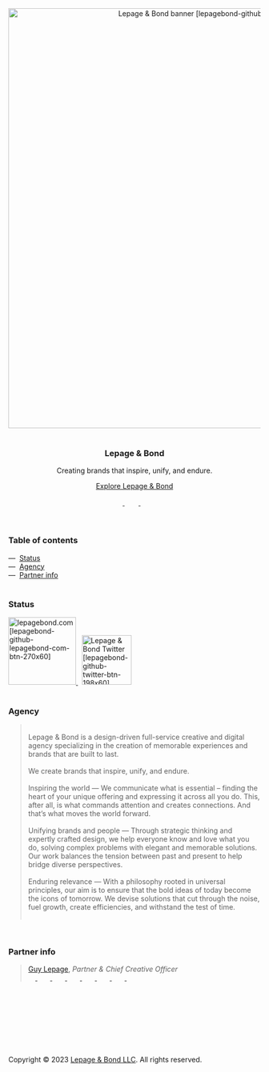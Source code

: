 <div align="center">
  <a href="https://lepagebond.com">
    <picture>
      <source 
        media="(prefers-color-scheme: dark)" 
        srcset="https://user-images.githubusercontent.com/1711854/231212509-c2c23730-fde5-498c-afa0-a04e27f653f2.png" width="840" alt="Lepage & Bond banner [lepagebond-github-banner-rev-1600x220]"">
      <img src="https://user-images.githubusercontent.com/1711854/231212506-28a0d8da-bb86-4a53-99e2-091f2334d325.png" width="840" alt="Lepage & Bond banner [lepagebond-github-banner-1600x220]">
    </picture>
  </a>
</div>
<br />
<div align="center">
  <h3>Lepage & Bond</h3>
  <p>
    Creating brands that inspire, unify, and endure.
  </p>
  <p>
    <a href="https://github.com/lepagebond">Explore Lepage & Bond</a>
  </p>
  <div>
    <a href="https://twitter.com/lepagebond" target="_blank">
      <picture>
        <source 
          media="(prefers-color-scheme: dark)" 
          srcset="https://ico.vercel.app/twitter/ffffff"  width="16px">
        <img src="https://ico.vercel.app/twitter/000000"  width="16px">
      </picture>
    </a>
    &nbsp;&nbsp;
    <a href="https://www.linkedin.com/company/lepagebond/" target="_blank">
      <picture>
        <source 
          media="(prefers-color-scheme: dark)" 
          srcset="https://ico.vercel.app/linkedin/ffffff"  width="16px">
        <img src="https://ico.vercel.app/linkedin/000000"  width="16px">
      </picture>
    </a>
    &nbsp;&nbsp;
    <a href="https://github.com/lepagebond" target="_blank">
      <picture>
        <source 
          media="(prefers-color-scheme: dark)" 
          srcset="https://ico.vercel.app/github/ffffff"  width="16px">
        <img src="https://ico.vercel.app/github/000000"  width="16px">
      </picture>
    </a>
  </div>
</div>
<br />
<br />
<h3>Table of contents</h3>
<div>
  —&nbsp;&nbsp;<a href="#status">Status</a><br />
  —&nbsp;&nbsp;<a href="#agency">Agency</a><br />
  —&nbsp;&nbsp;<a href="#partner-info">Partner info</a><br />
</div>
<br />
<div>
  <h3>Status</h3>
  <a href="https://lepagebond.com" target="_blank">
    <picture>
      <source 
        media="(prefers-color-scheme: dark)" 
        srcset="https://user-images.githubusercontent.com/1711854/231222176-6ff1bbf0-e61c-477d-82c2-dac27d8db6e5.png"  width="135px" alt="lepagebond.com [lepagebond-github-lepagebond-com-btn-rev-270x60]">
      <img src="https://user-images.githubusercontent.com/1711854/231222173-fd9c10c3-25bc-4fce-9318-131ac65f9c0e.png"  width="135px" alt="lepagebond.com [lepagebond-github-lepagebond-com-btn-270x60]">
    </picture>
  </a>
  &nbsp;
  <a href="https://twitter.com/lepagebond" target="_blank">
    <picture>
      <source 
        media="(prefers-color-scheme: dark)" 
        srcset="https://user-images.githubusercontent.com/1711854/231221964-532f4f89-4c20-4f56-b6e1-3a6e0ff562e1.png"  width="99px" alt="Lepage & Bond Twitter [lepagebond-github-twitter-btn-rev-198x60]">
      <img src="https://user-images.githubusercontent.com/1711854/231221961-4572a651-9467-46db-926d-9217208bcf78.png"  width="99px" alt="Lepage & Bond Twitter [lepagebond-github-twitter-btn-198x60]">
    </picture>
  </a>
</div>
<br />
<div>
  <h3>Agency</h3>
  <p>
    
  </p>
  <blockquote>
    <br />
    Lepage & Bond is a design-driven full-service creative and digital agency specializing in the creation of memorable experiences and brands that are built to last.<br />
    <br />
    We create brands that inspire, unify, and endure.<br />
    <br />
    Inspiring the world — We communicate what is essential – finding the heart of your unique offering and expressing it across all you do. This, after all, is what commands attention and creates connections. And that’s what moves the world forward.<br />
    <br />
    Unifying brands and people — Through strategic thinking and expertly crafted design, we help everyone know and love what you do, solving complex problems with elegant and memorable solutions. Our work balances the tension between past and present to help bridge diverse perspectives.<br />
    <br />
    Enduring relevance — With a philosophy rooted in universal principles, our aim is to ensure that the bold ideas of today become the icons of tomorrow. We devise solutions that cut through the noise, fuel growth, create efficiencies, and withstand the test of time.<br />
    <br />
  </blockquote>
</div>
<br />
<div>
  <h3>Partner info</h3>
  <blockquote>
    <a href="https://github.com/guylepage3" target="_blank">Guy Lepage</a>, <i>Partner & Chief Creative Officer</i>
    <div align="left">
      <a href="https://twitter.com/guylepage3" target="_blank">
        <picture>
          <source 
            media="(prefers-color-scheme: dark)" 
            srcset="https://ico.vercel.app/twitter/ffffff"  width="14px">
          <img src="https://ico.vercel.app/twitter/000000"  width="14px">
        </picture>
      </a>
      &nbsp;&nbsp;
      <a href="https://www.linkedin.com/in/guylepage/" target="_blank">
        <picture>
          <source 
            media="(prefers-color-scheme: dark)" 
            srcset="https://ico.vercel.app/linkedin/ffffff"  width="14px">
          <img src="https://ico.vercel.app/linkedin/000000"  width="14px">
        </picture>
      </a>
      &nbsp;&nbsp;
      <a href="https://github.com/guylepage3" target="_blank">
        <picture>
          <source 
            media="(prefers-color-scheme: dark)" 
            srcset="https://ico.vercel.app/github/ffffff"  width="14px">
          <img src="https://ico.vercel.app/github/000000"  width="14px">
        </picture>
      </a>
      &nbsp;&nbsp;
      <a href="https://stackoverflow.com/users/1314487/guy-lepage" target="_blank">
        <picture>
          <source 
            media="(prefers-color-scheme: dark)" 
            srcset="https://ico.vercel.app/stackoverflow/ffffff"  width="14px">
          <img src="https://ico.vercel.app/stackoverflow/000000"  width="14px">
        </picture>
      </a>
      &nbsp;&nbsp;
      <a href="https://www.npmjs.com/~guylepage3" target="_blank">
        <picture>
          <source 
            media="(prefers-color-scheme: dark)" 
            srcset="https://ico.vercel.app/npm/ffffff"  width="14px">
          <img src="https://ico.vercel.app/npm/000000"  width="14px">
        </picture>
      </a>
      &nbsp;&nbsp;
      <a href="https://medium.com/@guylepage3" target="_blank">
        <picture>
          <source 
            media="(prefers-color-scheme: dark)" 
            srcset="https://ico.vercel.app/medium/ffffff"  width="14px">
          <img src="https://ico.vercel.app/medium/000000"  width="14px">
        </picture>
      </a>
      &nbsp;&nbsp;
      <a href="https://bitcoin.clarkmoody.com/dashboard/" target="_blank">
        <picture>
          <source 
            media="(prefers-color-scheme: dark)" 
            srcset="https://ico.vercel.app/bitcoin/ffffff"  width="14px">
          <img src="https://ico.vercel.app/bitcoin/000000"  width="14px">
        </picture>
      </a>
      &nbsp;&nbsp;
      <a href="https://www.buymeacoffee.com/guylepage3" target="_blank">
        <picture>
          <source 
            media="(prefers-color-scheme: dark)" 
            srcset="https://ico.vercel.app/buymeacoffee/ffffff"  width="14px">
          <img src="https://ico.vercel.app/buymeacoffee/000000"  width="14px">
        </picture>
      </a>
    </div>
  </blockquote>
</div>
<br />
<br />
<br />
<br />
<br />
<br />
<br />
<p align="left">  
  Copyright © 2023 <a href="https://lepagebond.com" target="_blank">Lepage & Bond LLC</a>. All rights reserved.
</p>
